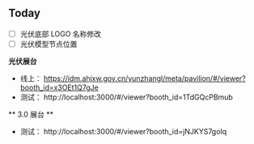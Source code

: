 ## Today

- [ ] 光伏底部 LOGO 名称修改
- [ ] 光伏模型节点位置

**光伏展台**

- 线上： https://idm.ahjxw.gov.cn/yunzhangl/meta/pavilion/#/viewer?booth_id=x3OEt1Q7gJe
- 测试： http://localhost:3000/#/viewer?booth_id=1TdGQcPBmub

** 3.0 展台 **

- 测试： http://localhost:3000/#/viewer?booth_id=jNJKYS7goIq